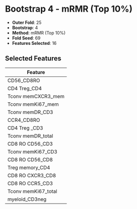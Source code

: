 # Bootstrap 4 - mRMR (Top 10%)

- **Outer Fold**: 25
- **Bootstrap**: 4
- **Method**: mRMR (Top 10%)
- **Fold Seed**: 69
- **Features Selected**: 16

## Selected Features

| Feature |
|---------|
| CD56_CD8RO |
| CD4 Treg_CD4 |
| Tconv memCXCR3_mem |
| Tconv memKi67_mem |
| Tconv memDR_CD3 |
| CCR4_CD8RO |
| CD4 Treg _CD3 |
| Tconv memDR_total |
| CD8 RO CD56_CD3 |
| Tconv memKi67_CD3 |
| CD8 RO CD56_CD8 |
| Treg memory_CD4 |
| CD8 RO CXCR3_CD8 |
| CD8 RO CCR5_CD3 |
| Tconv memKi67_total |
| myeloid_CD3neg |
